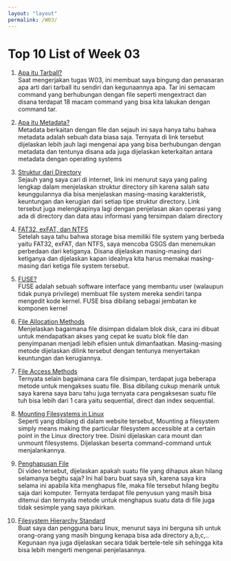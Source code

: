 ```yaml
---
layout: "layout"
permalink: /W03/
---
```


# Top 10 List of Week 03

1. [Apa itu Tarball?](https://www.tecmint.com/18-tar-command-examples-in-linux/)<br>
Saat mengerjakan tugas W03, ini membuat saya bingung dan penasaran apa arti dari tarball itu sendiri dan kegunaannya apa. Tar ini semacam command yang berhubungan dengan file seperti mengextract dan disana terdapat 18 macam command yang bisa kita lakukan dengan command tar.

2. [Apa itu Metadata?](https://www.sciencedirect.com/topics/computer-science/file-system-metadata)<br>
Metadata berkaitan dengan file dan sejauh ini saya hanya tahu bahwa metadata adalah sebuah data biasa saja. Ternyata di link tersebut dijelaskan lebih jauh lagi mengenai apa yang bisa berhubungan dengan metadata dan tentunya disana ada juga dijelaskan keterkaitan antara metadata dengan operating systems

3. [Struktur dari Directory](https://www.tutorialandexample.com/directory-structure-in-operating-system/)<br>
Sejauh yang saya cari di internet, link ini menurut saya yang paling lengkap dalam menjelaskan struktur directory sih karena salah satu keunggulannya dia bisa menjelaskan masing-masing karakteristik, keuntungan dan kerugian dari setiap tipe struktur directory. Link tersebut juga melengkapinya lagi dengan penjelasan akan operasi yang ada di directory dan data atau informasi yang tersimpan dalam directory

4. [FAT32, exFAT, dan NTFS](https://www.howtogeek.com/235596/whats-the-difference-between-fat32-exfat-and-ntfs/)<br>
Setelah saya tahu bahwa storage bisa memiliki file system yang berbeda yaitu FAT32, exFAT, dan NTFS, saya mencoba GSGS dan menemukan perbedaan dari ketiganya. Disana dijelaskan masing-masing dari ketiganya dan dijelaskan kapan idealnya kita harus memakai masing-masing dari ketiga file system tersebut.

5. [FUSE?](https://fsgeek.ca/2019/06/18/fuse-file-systems-in-user-space/)<br>
FUSE adalah sebuah software interface yang membantu user (walaupun tidak punya privilege) membuat file system mereka sendiri tanpa mengedit kode kernel. FUSE bisa dibilang sebagai jembatan ke komponen kernel

6. [File Allocation Methods](https://www.geeksforgeeks.org/file-allocation-methods/)<br>
Menjelaskan bagaimana file disimpan didalam blok disk, cara ini dibuat untuk mendapatkan akses yang cepat ke suatu blok file dan penyimpanan menjadi lebih efisien untuk dimanfaatkan. Masing-masing metode dijelaskan dilink tersebut dengan tentunya menyertakan keuntungan dan kerugiannya.

7. [File Access Methods](https://www.geeksforgeeks.org/file-access-methods-in-operating-system/)<br>
Ternyata selain bagaimana cara file disimpan, terdapat juga beberapa metode untuk mengakses suatu file. Bisa dibilang cukup menarik untuk saya karena saya baru tahu juga ternyata cara pengaksesan suatu file tuh bisa lebih dari 1 cara yaitu sequential, direct dan index sequential.

8. [Mounting Filesystems in Linux](https://www.bleepingcomputer.com/tutorials/introduction-to-mounting-filesystems-in-linux/#unmount)<br>
Seperti yang dibilang di dalam website tersebut, Mounting a filesystem simply means making the particular filesystem accessible at a certain point in the Linux directory tree. Disini dijelaskan cara mount dan unmount filesystems. Dijelaskan beserta command-command untuk menjalankannya.

9. [Penghapusan File](https://www.youtube.com/watch?v=T87iyGiXb7o)<br>
Di video tersebut, dijelaskan apakah suatu file yang dihapus akan hilang selamanya begitu saja? Ini hal baru buat saya sih, karena saya kira selama ini apabila kita menghapus file, maka file tersebut hilang begitu saja dari komputer. Ternyata terdapat file penyusun yang masih bisa ditemui dan ternyata metode untuk menghapus suatu data di file juga tidak sesimple yang saya pikirkan.

10. [Filesystem Hierarchy Standard](https://www.linuxjournal.com/content/filesystem-hierarchy-standard)<br>
Buat saya dan pengguna baru linux, menurut saya ini berguna sih untuk orang-orang yang masih bingung kenapa bisa ada directory a,b,c,.. Kegunaan nya juga dijelaskan secara tidak bertele-tele sih sehingga kita bisa lebih mengerti mengenai penjelasannya.
